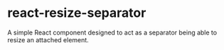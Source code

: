 # react-resize-separator
A simple React component designed to act as a separator being able to resize an attached element.
